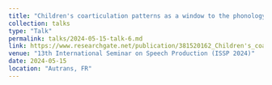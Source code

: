 ```yaml
---
title: "Children's coarticulation patterns as a window to the phonology-phonetics interface"
collection: talks
type: "Talk"
permalink: talks/2024-05-15-talk-6.md
link: https://www.researchgate.net/publication/381520162_Children's_coarticulation_patterns_as_a_window_to_the_phonology-phonetics_interface
venue: "13th International Seminar on Speech Production (ISSP 2024)"
date: 2024-05-15
location: "Autrans, FR"
---
```

